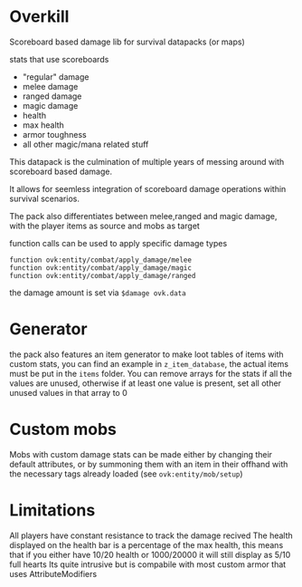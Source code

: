 # Overkill
Scoreboard based damage lib for survival datapacks (or maps)

stats that use scoreboards
- "regular" damage
- melee damage
- ranged damage
- magic damage
- health
- max health
- armor toughness
- all other magic/mana related stuff

This datapack is the culmination of multiple years of messing around with scoreboard based damage.

It allows for seemless integration of scoreboard damage operations within survival scenarios.

The pack also differentiates between melee,ranged and magic damage, with the player items as source and mobs as target

function calls can be used to apply specific damage types  
```
function ovk:entity/combat/apply_damage/melee
function ovk:entity/combat/apply_damage/magic
function ovk:entity/combat/apply_damage/ranged
```
the damage amount is set via `$damage ovk.data`

# Generator
the pack also features an item generator to make loot tables of items with custom stats, you can find an example in `z_item_database`, the actual items must be put in the `items` folder.
You can remove arrays for the stats if all the values are unused, otherwise if at least one value is present, set all other unused values in that array to 0

# Custom mobs
Mobs with custom damage stats can be made either by changing their default attributes, or by summoning them with an item in their offhand with the necessary tags already loaded (see `ovk:entity/mob/setup`)

# Limitations
All players have constant resistance to track the damage recived
The health displayed on the health bar is a percentage of the max health, this means that if you either have 10/20 health or 1000/20000 it will still display as 5/10 full hearts
Its quite intrusive but is compabile with most custom armor that uses AttributeModifiers
